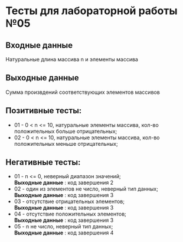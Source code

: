 # Тесты для лабораторной работы №05
## Входные данные
Натуральные длина массива n и элементы массива

## Выходные данные
Сумма произвдений соответствующих элементов массивов

## Позитивные тесты:
- 01 - 0 < n <= 10, натуральные элементы массива, кол-во положительных больше отрицательных;
- 02 - 0 < n <= 10, натуральные элементы массива, кол-во положительных меньше отрицательных;
## Негативные тесты:
- 01 - n <= 0, неверный диапазон значений;     
__Выходные данные__ : код завершения 2 
- 02 - один из элементов не число, неверный тип данных;     
__Выходные данные__ : код завершения 3 
- 03 - отсутствие отрицательных элементов;     
__Выходные данные__ : код завершения 3
- 04 - отсутствие положительных элементов;     
__Выходные данные__ : код завершения 3
- 05 - n не число, неверный тип данных;      
__Выходные данные__ : код завершения 4





